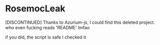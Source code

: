 # RosemocLeak
[DISCONTINUED]
Thanks to Azurium-js, I could find this deleted project.
who even fucking reads 'README' lmfao

if you did, the script is safe I checked it

